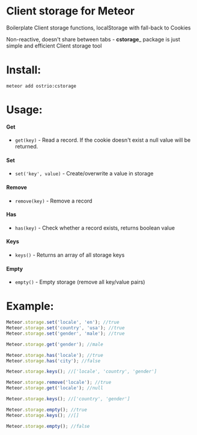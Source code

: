 Client storage for Meteor
========

Boilerplate Client storage functions, localStorage with fall-back to Cookies

Non-reactive, doesn't share between tabs - __cstorage___ package is just simple and efficient Client storage tool

Install:
========
```shell
meteor add ostrio:cstorage
```

Usage:
========
#### Get
 - `get(key)` - Read a record. If the cookie doesn't exist a null value will be returned.

#### Set
 - `set('key', value)` - Create/overwrite a value in storage

#### Remove
 - `remove(key)` - Remove a record

#### Has
 - `has(key)` - Check whether a record exists, returns boolean value

#### Keys
 - `keys()` - Returns an array of all storage keys

#### Empty
 - `empty()` - Empty storage (remove all key/value pairs)


Example:
=========
```javascript
Meteor.storage.set('locale', 'en'); //true
Meteor.storage.set('country', 'usa'); //true
Meteor.storage.set('gender', 'male'); //true

Meteor.storage.get('gender'); //male

Meteor.storage.has('locale'); //true
Meteor.storage.has('city'); //false

Meteor.storage.keys(); //['locale', 'country', 'gender']

Meteor.storage.remove('locale'); //true
Meteor.storage.get('locale'); //null

Meteor.storage.keys(); //['country', 'gender']

Meteor.storage.empty(); //true
Meteor.storage.keys(); //[]

Meteor.storage.empty(); //false
```